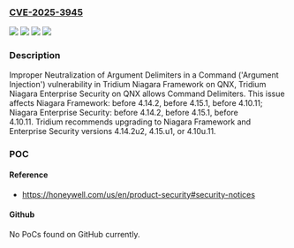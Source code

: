 ### [CVE-2025-3945](https://cve.mitre.org/cgi-bin/cvename.cgi?name=CVE-2025-3945)
![](https://img.shields.io/static/v1?label=Product&message=Niagara%20Enterprise%20Security&color=blue)
![](https://img.shields.io/static/v1?label=Product&message=Niagara%20Framework&color=blue)
![](https://img.shields.io/static/v1?label=Version&message=n%2Fa&color=blue)
![](https://img.shields.io/static/v1?label=Vulnerability&message=CWE-88%20Improper%20Neutralization%20of%20Argument%20Delimiters%20in%20a%20Command%20('Argument%20Injection')&color=brighgreen)

### Description

Improper Neutralization of Argument Delimiters in a Command ('Argument Injection') vulnerability in Tridium Niagara Framework on QNX, Tridium Niagara Enterprise Security on QNX allows Command Delimiters. This issue affects Niagara Framework: before 4.14.2, before 4.15.1, before 4.10.11; Niagara Enterprise Security: before 4.14.2, before 4.15.1, before 4.10.11. Tridium recommends upgrading to Niagara Framework and Enterprise Security versions 4.14.2u2, 4.15.u1, or 4.10u.11.

### POC

#### Reference
- https://honeywell.com/us/en/product-security#security-notices

#### Github
No PoCs found on GitHub currently.

